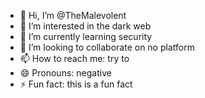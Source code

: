 - 👋 Hi, I’m @TheMalevolent
- 👀 I’m interested in the dark web
- 🌱 I’m currently learning security
- 💞️ I’m looking to collaborate on no platform
- 📫 How to reach me: try to
- 😄 Pronouns: negative
- ⚡ Fun fact: this is a fun fact
  

<!---
TheMalevolent/TheMalevolent is a ✨ special ✨ repository because its `README.md` (this file) appears on your GitHub profile.
You can click the Preview link to take a look at your changes.
--->
